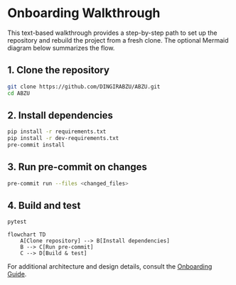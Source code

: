 # Onboarding Walkthrough

This text-based walkthrough provides a step-by-step path to set up the repository and rebuild the project from a fresh clone. The optional Mermaid diagram below summarizes the flow.

## 1. Clone the repository

```bash
git clone https://github.com/DINGIRABZU/ABZU.git
cd ABZU
```

## 2. Install dependencies

```bash
pip install -r requirements.txt
pip install -r dev-requirements.txt
pre-commit install
```

## 3. Run pre-commit on changes

```bash
pre-commit run --files <changed_files>
```

## 4. Build and test

```bash
pytest
```

```mermaid
flowchart TD
    A[Clone repository] --> B[Install dependencies]
    B --> C[Run pre-commit]
    C --> D[Build & test]
```

For additional architecture and design details, consult the [Onboarding Guide](onboarding_guide.md).
